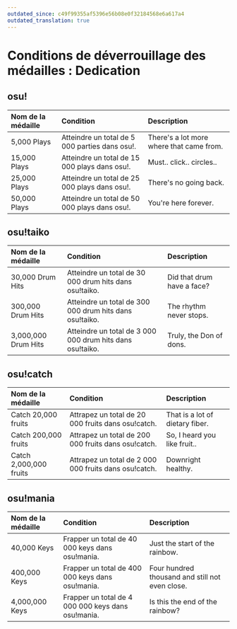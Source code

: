 ```yaml
---
outdated_since: c49f99355af5396e56b08e0f32184568e6a617a4
outdated_translation: true
---
```


# Conditions de déverrouillage des médailles : Dedication

## osu!

| Nom de la médaille | Condition | Description |
| :-- | :-- | :-- |
| 5,000 Plays | Atteindre un total de 5 000 parties dans osu!. | There's a lot more where that came from. |
| 15,000 Plays | Atteindre un total de 15 000 plays dans osu!. | Must.. click.. circles.. |
| 25,000 Plays | Atteindre un total de 25 000 plays dans osu!. | There's no going back. |
| 50,000 Plays | Atteindre un total de 50 000 plays dans osu!. | You're here forever. |

## osu!taiko

| Nom de la médaille | Condition | Description |
| :-- | :-- | :-- |
| 30,000 Drum Hits | Atteindre un total de 30 000 drum hits dans osu!taiko. | Did that drum have a face? |
| 300,000 Drum Hits | Atteindre un total de 300 000 drum hits dans osu!taiko. | The rhythm never stops. |
| 3,000,000 Drum Hits | Atteindre un total de 3 000 000 drum hits dans osu!taiko. | Truly, the Don of dons. |

## osu!catch

| Nom de la médaille | Condition | Description |
| :-- | :-- | :-- |
| Catch 20,000 fruits | Attrapez un total de 20 000 fruits dans osu!catch. | That is a lot of dietary fiber. |
| Catch 200,000 fruits | Attrapez un total de 200 000 fruits dans osu!catch. | So, I heard you like fruit.. |
| Catch 2,000,000 fruits | Attrapez un total de 2 000 000 fruits dans osu!catch. | Downright healthy. |

## osu!mania

| Nom de la médaille | Condition | Description |
| :-- | :-- | :-- |
| 40,000 Keys | Frapper un total de 40 000 keys dans osu!mania. | Just the start of the rainbow. |
| 400,000 Keys | Frapper un total de 400 000 keys dans osu!mania. | Four hundred thousand and still not even close. |
| 4,000,000 Keys | Frapper un total de 4 000 000 keys dans osu!mania. | Is this the end of the rainbow? |
